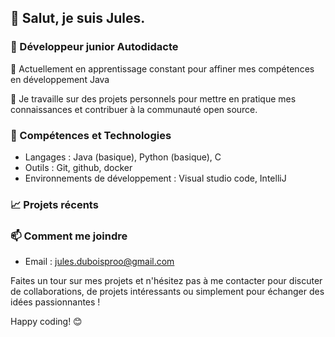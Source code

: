 ## 👋 Salut, je suis Jules.

### 🚀 Développeur junior Autodidacte 

🌱 Actuellement en apprentissage constant pour affiner mes compétences en développement Java

💼 Je travaille sur des projets personnels pour mettre en pratique mes connaissances et contribuer à la communauté open source.

### 🔧 Compétences et Technologies

- Langages : Java (basique), Python (basique), C 
- Outils : Git, github, docker
- Environnements de développement : Visual studio code, IntelliJ

### 📈 Projets récents

### 📫 Comment me joindre

- Email : jules.duboisproo@gmail.com

Faites un tour sur mes projets et n'hésitez pas à me contacter pour discuter de collaborations, de projets intéressants ou simplement pour échanger des idées passionnantes !

Happy coding! 😊



